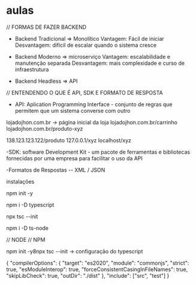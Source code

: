 # aulas


// FORMAS DE FAZER BACKEND
- Backend Tradicional => Monolítico
Vantagem: Fácil de iniciar
Desvantagem: difícil de escalar quando o sistema cresce

- Backend Moderno => microserviço
Vantagem: escalabilidade e manutenção separada 
Desvantagem: mais complexidade e curso de infraestrutura

- Backend Headless => API

// ENTENDENDO O QUE É API,  SDK E FORMATO DE RESPOSTA
- API: Aplication Programming Interface - conjunto de regras que
permitem que um sistema converse com outro

lojadojhon.com.br -> página inicial da loja
lojadojhon.com.br/carrinho
lojadojhon.com.br/produto-xyz

138.123.123.122/produto
127.0.0.1/xyz
localhost/xyz

-SDK: software Development Kit - um pacote de ferramentas e
bibliotecas fornecidas por uma empresa para facilitar o uso da API

-Formatos de Respostas 
-- XML / JSON



instalações

 npm init -y

 npm i -D typescript

 npx tsc --init

 npm i -D ts-node

// NODE
// NPM

npm init -y8npx tsc --init -> configuração do typescript

{
  "compilerOptions": {
    "target": "es2020",
    "module": "commonjs",
    "strict": true,
    "esModuleInterop": true,
    "forceConsistentCasingInFileNames": true,
    "skipLibCheck": true,
    "outDir": "./dist"
  },
  "include": ["src", "test"]
}


